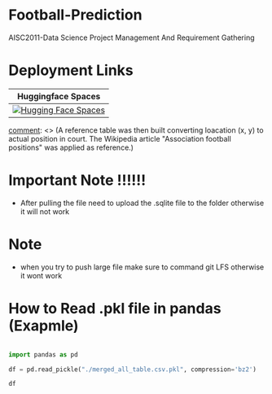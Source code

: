 # Football-Prediction
AISC2011-Data Science Project Management And Requirement Gathering

# Deployment Links
| Huggingface Spaces |
|:-:|
| [![Hugging Face Spaces](https://img.shields.io/badge/%F0%9F%A4%97%20Hugging%20Face-Spaces-blue)](https://huggingface.co/spaces/Zeelubha/Football-Prediction)|


[comment]: <> (A reference table was then built converting loacation (x, y) to actual position in court. The Wikipedia article "Association football positions" was applied as reference.)


[comment]: ![football](https://i.pinimg.com/236x/3b/6a/5b/3b6a5ba3b4cf4cb57c149374b341b54f--u-soccer-drills-soccer-tips.jpg)

# Important Note !!!!!!

* After pulling the file need to upload the .sqlite file to the folder otherwise it will not work 


# Note

* when you try to push large file make sure to command git LFS otherwise it wont work

# How to Read .pkl file in pandas (Exapmle)

```python

import pandas as pd

df = pd.read_pickle("./merged_all_table.csv.pkl", compression='bz2')

df


```